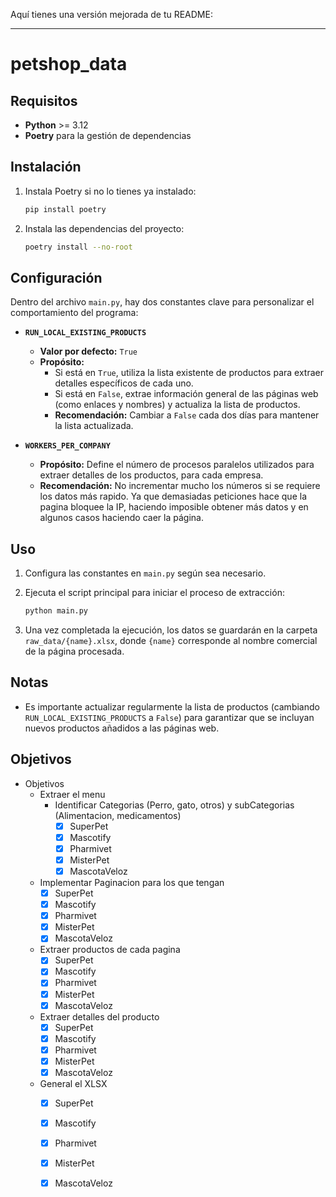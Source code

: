 

Aquí tienes una versión mejorada de tu README:

---

# petshop_data

## Requisitos

- **Python** >= 3.12
- **Poetry** para la gestión de dependencias

## Instalación

1. Instala Poetry si no lo tienes ya instalado:

   ```sh
   pip install poetry
   ```

2. Instala las dependencias del proyecto:

   ```sh
   poetry install --no-root
   ```

## Configuración

Dentro del archivo `main.py`, hay dos constantes clave para personalizar el comportamiento del programa:

- **`RUN_LOCAL_EXISTING_PRODUCTS`**  
  - **Valor por defecto:** `True`  
  - **Propósito:**  
    - Si está en `True`, utiliza la lista existente de productos para extraer detalles específicos de cada uno.  
    - Si está en `False`, extrae información general de las páginas web (como enlaces y nombres) y actualiza la lista de productos.  
    - **Recomendación:** Cambiar a `False` cada dos días para mantener la lista actualizada.

- **`WORKERS_PER_COMPANY`**  
  - **Propósito:** Define el número de procesos paralelos utilizados para extraer detalles de los productos, para cada empresa.
  - **Recomendación:** No incrementar mucho los números si se requiere los datos más rapido. Ya que demasiadas peticiones hace que la pagina bloquee la IP, haciendo imposible obtener más datos y en algunos casos haciendo caer la página.

## Uso

1. Configura las constantes en `main.py` según sea necesario.  
2. Ejecuta el script principal para iniciar el proceso de extracción:

   ```sh
   python main.py
   ```

3. Una vez completada la ejecución, los datos se guardarán en la carpeta `raw_data/{name}.xlsx`, donde `{name}` corresponde al nombre comercial de la página procesada.

## Notas

- Es importante actualizar regularmente la lista de productos (cambiando `RUN_LOCAL_EXISTING_PRODUCTS` a `False`) para garantizar que se incluyan nuevos productos añadidos a las páginas web.  




<!-- - Objetivos
  - https://www.superpet.pe/
    - [x] lista_productos_id
    - [ ] obtener el excel
  - [x] h ttps://mascotify.pe/
    - bs4
  - https://pharmivet.pe/
    - [ ] Extraer productos
      - [x] funciones
      - [ ] data
    - [ ] Extraer info de products
      - [x] funciones
      - [ ] data
  - https://www.misterpet.pe/
    - extraer menu
    - extraer products
    - extraer informacion por pagina
    - extraer informacion de cada pagina
  - https://mascotaveloz.pe/
  - ` -->

## Objetivos

- Objetivos
  - Extraer el menu 
    - Identificar Categorias (Perro, gato, otros) y subCategorias (Alimentacion, medicamentos)
      - [x] SuperPet 
      - [x] Mascotify
      - [x] Pharmivet
      - [x] MisterPet
      - [x] MascotaVeloz
  - Implementar Paginacion para los que tengan
      - [x] SuperPet 
      - [x] Mascotify
      - [x] Pharmivet
      - [x] MisterPet
      - [x] MascotaVeloz
  - Extraer productos de cada pagina
      - [x] SuperPet 
      - [x] Mascotify
      - [x] Pharmivet
      - [x] MisterPet
      - [x] MascotaVeloz
  - Extraer detalles del producto
      - [x] SuperPet 
      - [x] Mascotify
      - [x] Pharmivet
      - [x] MisterPet
      - [x] MascotaVeloz
  - General el XLSX
      - [x] SuperPet 
      - [x] Mascotify
      - [x] Pharmivet
      - [x] MisterPet
      - [x] MascotaVeloz

